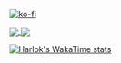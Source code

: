 [![ko-fi](https://ko-fi.com/img/githubbutton_sm.svg)](https://ko-fi.com/H2H0K8V3U)

<a href="https://github.com/anuraghazra/github-readme-stats">
  <img align="center" src="https://github-readme-stats.vercel.app/api?username=leteaaDEV&count_private=true&show_icons=true&theme=tokyonight" />
</a>

<a href="https://github.com/anuraghazra/convoychat">
  <img align="center" src="https://github-readme-stats.vercel.app/api/top-langs/?username=leteaaDEV&count_private=true&layout=compact&theme=tokyonight" />
</a>

[![Harlok's WakaTime stats](https://github-readme-stats.vercel.app/api/wakatime?username=ffflabs)](https://github.com/anuraghazra/github-readme-stats)

